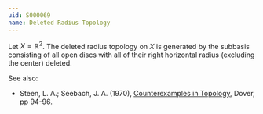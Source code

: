 ```yaml
---
uid: S000069
name: Deleted Radius Topology
---
```

Let $X = \mathbb{R}^2$. The deleted radius topology on $X$ is generated by the subbasis consisting of all open discs with all of their right horizontal radius (excluding the center) deleted.

See also:

* Steen, L. A.; Seebach, J. A. (1970), [Counterexamples in Topology](http://books.google.com/books/about/Counterexamples_in_Topology.html?id=DkEuGkOtSrUC), Dover, pp 94-96.

